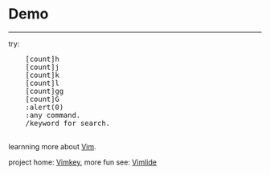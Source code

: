 # Demo

---

<style type="text/css" media="screen">
  html,body{width:100%; height:100%;}
  #ct{position:fixed; bottom:0; right:1em;}
  #searchBox, #commandBox{position:fixed; bottom:0; left:5px; display:none; z-index:10000;}
</style>

<div id="ct"></div>
<div id="searchBox">
    /<input type="search" id="key" />
</div>
<div id="commandBox">
    :<input type="text" id="command" />
</div>
<div style="width:160%; height:300%;">
    <p>try:<p>
    <pre>
    [count]h
    [count]j
    [count]k
    [count]l
    [count]gg
    [count]G
    :alert(0)
    :any command.
    /keyword for search.
    </pre>
    <p>learnning more about <a href="http://www.vim.org/">Vim</a>.</p>
    <p>project home: <a href="https://github.com/hotoo/vimkey">Vimkey</a>,
    more fun see: <a href="https://github.com/hotoo/Vimlide">Vimlide</a></p>
</div>

````javascript
function $(id){return document.getElementById(id);}

var Vimkey = require('vimkey');
var searchBox = $("searchBox");
var searchIpt = $("key");

var normal = new Vimkey(document);
normal.counter = function(c){document.getElementById("ct").innerHTML = c;}
normal.map("j", function(c){window.scrollBy(0, 40*(c||1))});
normal.map("k", function(c){window.scrollBy(0, -40*(c||1))});
normal.map("h", function(c){window.scrollBy(-40*(c||1), 0)});
normal.map("l", function(c){window.scrollBy(40*(c||1), 0)});
normal.map("gg", function(c){window.scrollTo(0, c||0)});
normal.map("G", function(c){window.scrollTo(0, c||9999999)});
normal.map("/", function(c){searchBox.style.display = "block"; searchIpt.focus();});
normal.map(":", function(c){commandBox.style.display = "block"; commandIpt.focus();});

function clearSearch(){
  searchIpt.value = "";
  searchIpt.blur();
  searchBox.style.display = "none";
}
var search = new Vimkey(searchIpt);
search.map("<CR>", function(){
  // TODO: search.
  clearSearch();
});
search.map("<Esc>", clearSearch, true);
search.map("<BS>", function(){
  if(searchIpt.value=="") {
    clearSearch();
  }
});


function clearCommand(){
  commandIpt.value = "";
  commandIpt.blur();
  commandBox.style.display = "none";
}
var commandIpt = $("command");
var commandBox = $("commandBox");
var command = new Vimkey(commandIpt);
command.map("<CR>", function(){
  try{window.eval(commandIpt.value)}catch(ex){alert("Command not supports.")}
  clearCommand();
});
command.map("<Esc>", clearCommand, true);
command.map("<BS>", function(){
  if(commandIpt.value=="") {
    clearCommand();
  }
});
````
